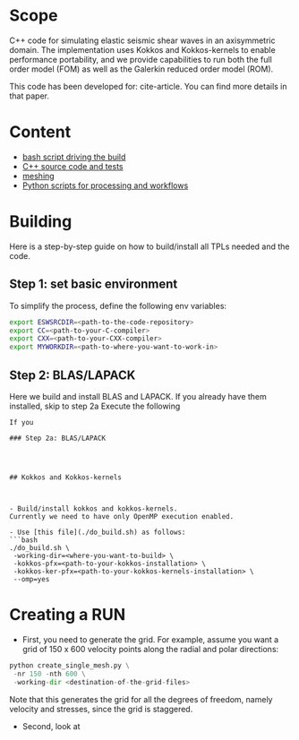 
# Scope
C++ code for simulating elastic seismic shear waves in an axisymmetric domain.
The implementation uses Kokkos and Kokkos-kernels to enable performance portability,
and we provide capabilities to run both the full order model (FOM)
as well as the Galerkin reduced order model (ROM).

This code has been developed for: cite-article.
You can find more details in that paper.


# Content

- [bash script driving the build](./do_build.sh)
- [C++ source code and tests](./cpp)
- [meshing](./meshing)
- [Python scripts for processing and workflows](./python_scripts)


# Building

Here is a step-by-step guide on how to build/install all
TPLs needed and the code.


## Step 1: set basic environment
To simplify the process, define the following env variables:
```bash
export ESWSRCDIR=<path-to-the-code-repository>
export CC=<path-to-your-C-compiler>
export CXX=<path-to-your-CXX-compiler>
export MYWORKDIR=<path-to-where-you-want-to-work-in>
```

## Step 2: BLAS/LAPACK
Here we build and install BLAS and LAPACK.
If you already have them installed, skip to step 2a
Execute the following
```
If you

### Step 2a: BLAS/LAPACK




## Kokkos and Kokkos-kernels



- Build/install kokkos and kokkos-kernels.
Currently we need to have only OpenMP execution enabled.

- Use [this file](./do_build.sh) as follows:
```bash
./do_build.sh \
 -working-dir=<where-you-want-to-build> \
 -kokkos-pfx=<path-to-your-kokkos-installation> \
 -kokkos-ker-pfx=<path-to-your-kokkos-kernels-installation> \
 --omp=yes
```


# Creating a RUN

- First, you need to generate the grid.
For example, assume you want a grid of 150 x 600 velocity points
along the radial and polar directions:
```python
python create_single_mesh.py \
 -nr 150 -nth 600 \
 -working-dir <destination-of-the-grid-files>
```
Note that this generates the grid for all the degrees of freedom, namely velocity
and stresses, since the grid is staggered.

- Second, look at
